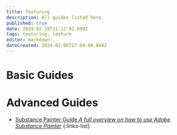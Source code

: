 ```yaml
---
title: Texturing
description: All guides listed here.
published: true
date: 2024-02-18T21:12:02.699Z
tags: texturing, texture
editor: markdown
dateCreated: 2024-02-06T17:04:08.844Z
---
```


# Basic Guides


# Advanced Guides

- [Substance Painter Guide *A full overview on how to use Adobe Substance Painter*](/specific-guide/texturing/substance-painter-guide)
{.links-list}

